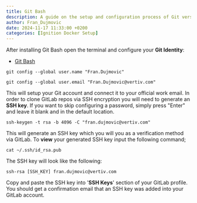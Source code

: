 ```yaml
---
title: Git Bash
description: A guide on the setup and configuration process of Git version control and Git Bash terminal.
author: Fran_Dujmovic
date: 2024-11-17 11:33:00 +0200
categories: [Ignition Docker Setup]
---
```

After installing Git Bash open the terminal and configure your **Git Identity**:

- [Git Bash](https://git-scm.com/downloads)


```
git config --global user.name "Fran.Dujmovic"
```

```
git config --global user.email "Fran.Dujmovic@vertiv.com"
```

This will setup your Git account and connect it to your official work email. In order to clone GitLab repos via SSH encryption you will need to generate an **SSH key**. If you want to skip configuring a password, simply press "Enter" and leave it blank and in the default location.

```
ssh-keygen -t rsa -b 4096 -C "fran.dujmovic@vertiv.com"
```

This will generate an SSH key which you will you as a verification method via GitLab. To **view** your generated SSH key input the following command;

```
cat ~/.ssh/id_rsa.pub
```

The SSH key will look like the following:

	ssh-rsa [SSH_KEY] fran.dujmovic@vertiv.com

Copy and paste the SSH key into '**SSH Keys**' section of your GitLab profile. You should get a confirmation email that an SSH key was added into your GitLab account.

